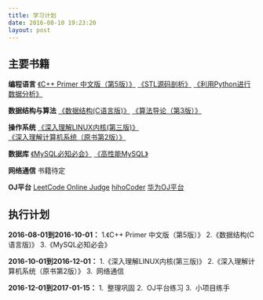 ```yaml
---
title: 学习计划
date: 2016-08-10 19:23:20
layout: post
---
```

## 主要书籍
**编程语言**
[《C++ Primer 中文版（第5版）》](https://book.douban.com/subject/25708312/)
[《STL源码剖析》](https://book.douban.com/subject/1110934/)
[《利用Python进行数据分析》](https://book.douban.com/subject/25779298/)

**数据结构与算法**
[《数据结构(C语言版)》](https://book.douban.com/subject/1886174/)
[《算法导论（第3版）》](https://book.douban.com/subject/20432061/)

**操作系统**
[《深入理解LINUX内核(第三版)》](https://book.douban.com/subject/2287506/)
[《深入理解计算机系统（原书第2版）》](https://book.douban.com/subject/5333562/)

**数据库**
[《MySQL必知必会》](https://book.douban.com/subject/3354490/)
[《高性能MySQL》](https://book.douban.com/subject/23008813/)

**网络通信**
书籍待定

**OJ平台**
[LeetCode Online Judge](https://leetcode.com/)
[hihoCoder](http://hihocoder.com/)
[华为OJ平台](http://career-oj.huawei.com/exam/camLogin.jsp)

## 执行计划
**2016-08-01到2016-10-01：**
1.《C++ Primer 中文版（第5版）》
2.《数据结构(C语言版)》
3.《MySQL必知必会》

**2016-10-01到2016-12-01：**
1.《深入理解LINUX内核(第三版)》
2.《深入理解计算机系统（原书第2版）》
3.&nbsp;&nbsp;网络通信

**2016-12-01到2017-01-15：**
1.&nbsp;&nbsp;整理巩固
2.&nbsp;&nbsp;OJ平台练习
3.&nbsp;&nbsp;小项目练手